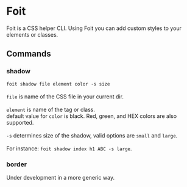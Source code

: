 # Foit

Foit is a CSS helper CLI. Using Foit you can add custom styles to your elements or classes.
## Commands
### shadow
`foit shadow file element color -s size`
<br/>
<br/>
`file` is name of the CSS file in your current dir.
<br/>
<br/>
`element` is name of the tag or class.
<br/>
default value for `color` is black. Red, green, and HEX colors are also supported.
<br/>
<br/>
`-s` determines size of the shadow, valid options are `small` and `large`.
<br/>
<br/>
For instance: `foit shadow index h1 ABC -s large`.
### border
Under development in a more generic way.